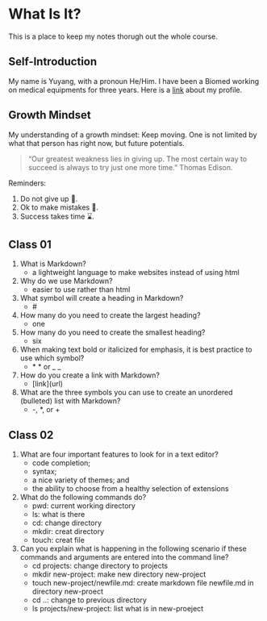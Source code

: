 # What Is It?
This is a place to keep my notes thorugh out the whole course.

## Self-Introduction
My name is Yuyang, with a pronoun He/Him. I have been a Biomed working on  medical equipments for three years. Here is a [link](https://github.com/yuyang201323) about my profile. 

## Growth Mindset
My understanding of a growth mindset: Keep moving. One is not limited by what that person has right now, but future potentials.

>“Our greatest weakness lies in giving up. The most certain way to succeed is always to try just one more time.” Thomas Edison.

Reminders:
1. Do not give up 💪.
2. Ok to make mistakes 🌱.
3. Success takes time ⌛.

## Class 01
1. What is Markdown?
   - a lightweight language to make websites instead of using html
2. Why do we use Markdown?
   - easier to use rather than html
3. What symbol will create a heading in Markdown?
   - \#
4. How many do you need to create the largest heading?
   - one
5. How many do you need to create the smallest heading?
   - six
6. When making text bold or italicized for emphasis, it is best practice to use which symbol?
   - \* \* or \_ \_
7. How do you create a link with Markdown?
   - \[link](url)
8. What are the three symbols you can use to create an unordered (bulleted) list with Markdown?
   - \-, \*, or \+

## Class 02
1. What are four important features to look for in a text editor?
   - code completion;
   - syntax;
   - a nice variety of themes; and
   - the ability to choose from a healthy selection of extensions
2. What do the following commands do?
   - pwd: current working directory
   - ls: what is there
   - cd: change directory
   - mkdir: creat directory
   - touch: creat file
3. Can you explain what is happening in the following scenario if these commands and arguments are entered into the command line? 
   - cd projects: change directory to projects
   - mkdir new-project: make new directory new-project
   - touch new-project/newfile.md: create markdown file newfile.md in directory new-proect
   - cd ..: change to previous directory
   - ls projects/new-project: list what is in new-proeject
